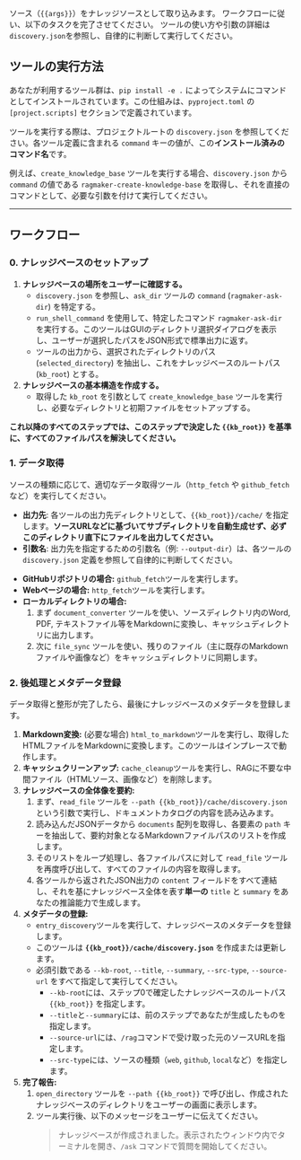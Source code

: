 ソース（`{{args}}`）をナレッジソースとして取り込みます。
ワークフローに従い、以下のタスクを完了させてください。
ツールの使い方や引数の詳細は`discovery.json`を参照し、自律的に判断して実行してください。

## ツールの実行方法
あなたが利用するツール群は、`pip install -e .` によってシステムにコマンドとしてインストールされています。この仕組みは、`pyproject.toml` の `[project.scripts]` セクションで定義されています。

ツールを実行する際は、プロジェクトルートの `discovery.json` を参照してください。各ツール定義に含まれる `command` キーの値が、この**インストール済みのコマンド名**です。

例えば、`create_knowledge_base` ツールを実行する場合、`discovery.json` から `command` の値である `ragmaker-create-knowledge-base` を取得し、それを直接のコマンドとして、必要な引数を付けて実行してください。

---
## ワークフロー

### 0. ナレッジベースのセットアップ
1.  **ナレッジベースの場所をユーザーに確認する。**
    -   `discovery.json` を参照し、`ask_dir` ツールの `command` (`ragmaker-ask-dir`) を特定する。
    -   `run_shell_command` を使用して、特定したコマンド `ragmaker-ask-dir` を実行する。このツールはGUIのディレクトリ選択ダイアログを表示し、ユーザーが選択したパスをJSON形式で標準出力に返す。
    -   ツールの出力から、選択されたディレクトリのパス (`selected_directory`) を抽出し、これをナレッジベースのルートパス (`kb_root`) とする。
2.  **ナレッジベースの基本構造を作成する。**
    -   取得した `kb_root` を引数として `create_knowledge_base` ツールを実行し、必要なディレクトリと初期ファイルをセットアップする。

**これ以降のすべてのステップでは、このステップで決定した `{{kb_root}}` を基準に、すべてのファイルパスを解決してください。**

### 1. データ取得
ソースの種類に応じて、適切なデータ取得ツール（`http_fetch` や `github_fetch` など）を実行してください。

- **出力先**: 各ツールの出力先ディレクトリとして、`{{kb_root}}/cache/` を指定します。**ソースURLなどに基づいてサブディレクトリを自動生成せず、必ずこのディレクトリ直下にファイルを出力してください。**
- **引数名**: 出力先を指定するための引数名（例: `--output-dir`）は、各ツールの `discovery.json` 定義を参照して自律的に判断してください。

*   **GitHubリポジトリの場合:** `github_fetch`ツールを実行します。
*   **Webページの場合:** `http_fetch`ツールを実行します。
*   **ローカルディレクトリの場合:**
    1.  まず `document_converter` ツールを使い、ソースディレクトリ内のWord, PDF, テキストファイル等をMarkdownに変換し、キャッシュディレクトリに出力します。
    2.  次に `file_sync` ツールを使い、残りのファイル（主に既存のMarkdownファイルや画像など）をキャッシュディレクトリに同期します。

### 2. 後処理とメタデータ登録
データ取得と整形が完了したら、最後にナレッジベースのメタデータを登録します。

1.  **Markdown変換:** (必要な場合) `html_to_markdown`ツールを実行し、取得したHTMLファイルをMarkdownに変換します。このツールはインプレースで動作します。
2.  **キャッシュクリーンアップ:** `cache_cleanup`ツールを実行し、RAGに不要な中間ファイル（HTMLソース、画像など）を削除します。
3.  **ナレッジベースの全体像を要約:**
    1.  まず、`read_file` ツールを `--path {{kb_root}}/cache/discovery.json` という引数で実行し、ドキュメントカタログの内容を読み込みます。
    2.  読み込んだJSONデータから `documents` 配列を取得し、各要素の `path` キーを抽出して、要約対象となるMarkdownファイルパスのリストを作成します。
    3.  そのリストをループ処理し、各ファイルパスに対して `read_file` ツールを再度呼び出して、すべてのファイルの内容を取得します。
    4.  各ツールから返されたJSON出力の `content` フィールドをすべて連結し、それを基にナレッジベース全体を表す**単一の** `title` と `summary` をあなたの推論能力で生成します。
4.  **メタデータの登録:**
    *   `entry_discovery`ツールを実行して、ナレッジベースのメタデータを登録します。
    *   このツールは **`{{kb_root}}/cache/discovery.json`** を作成または更新します。
    *   必須引数である `--kb-root`, `--title`, `--summary`, `--src-type`, `--source-url` をすべて指定して実行してください。
        *   `--kb-root`には、ステップ0で確定したナレッジベースのルートパス `{{kb_root}}` を指定します。
        *   `--title`と`--summary`には、前のステップであなたが生成したものを指定します。
        *   `--source-url`には、`/rag`コマンドで受け取った元のソースURLを指定します。
        *   `--src-type`には、ソースの種類（`web`, `github`, `local`など）を指定します。
5.  **完了報告:**
    1.  `open_directory` ツールを `--path {{kb_root}}` で呼び出し、作成されたナレッジベースのディレクトリをユーザーの画面に表示します。
    2.  ツール実行後、以下のメッセージをユーザーに伝えてください。
        > ナレッジベースが作成されました。表示されたウィンドウ内でターミナルを開き、`/ask` コマンドで質問を開始してください。